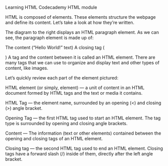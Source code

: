 Learning HTML Codecademy HTML module






HTML is composed of elements. These elements structure the webpage and define its content. Let’s take a look at how they’re written.

The diagram to the right displays an HTML paragraph element. As we can see, the paragraph element is made up of:

<!-- An opening tag (<p>) -->
The content (“Hello World!” text)
A closing tag (</p>)
A tag and the content between it is called an HTML element. There are many tags that we can use to organize and display text and other types of content, like images.

Let’s quickly review each part of the element pictured:

HTML element (or simply, element) — a unit of content in an HTML document formed by HTML tags and the text or media it contains.

HTML Tag — the element name, surrounded by an opening (<) and closing (>) angle bracket.

Opening Tag — the first HTML tag used to start an HTML element. The tag type is surrounded by opening and closing angle brackets.

Content — The information (text or other elements) contained between the opening and closing tags of an HTML element.

Closing tag — the second HTML tag used to end an HTML element. Closing tags have a forward slash (/) inside of them, directly after the left angle bracket.
